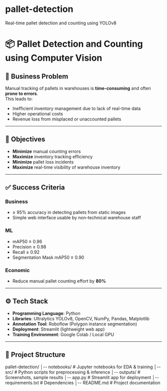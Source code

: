 # pallet-detection
Real-time pallet detection and counting using YOLOv8
# 📦 Pallet Detection and Counting using Computer Vision

## 📌 Business Problem
Manual tracking of pallets in warehouses is **time-consuming** and often **prone to errors**.  
This leads to:
- Inefficient inventory management due to lack of real-time data
- Higher operational costs
- Revenue loss from misplaced or unaccounted pallets  

---

## 🎯 Objectives
- **Minimize** manual counting errors  
- **Maximize** inventory tracking efficiency  
- **Minimize** pallet loss incidents  
- **Maximize** real-time visibility of warehouse inventory  

---

## ✅ Success Criteria
### Business
- ≥ 95% accuracy in detecting pallets from static images  
- Simple web interface usable by non-technical warehouse staff  

### ML
- mAP50 ≥ 0.96  
- Precision ≥ 0.98  
- Recall ≥ 0.92  
- Segmentation Mask mAP50 ≥ 0.90  

### Economic
- Reduce manual pallet counting effort by **80%**  

---

## ⚙️ Tech Stack
- **Programming Language**: Python  
- **Libraries**: Ultralytics YOLOv8, OpenCV, NumPy, Pandas, Matplotlib  
- **Annotation Tool**: Roboflow (Polygon instance segmentation)  
- **Deployment**: Streamlit (lightweight web app)  
- **Training Environment**: Google Colab / Local GPU  

---

## 📂 Project Structure
pallet-detection/
│-- notebooks/ # Jupyter notebooks for EDA & training
│-- src/ # Python scripts for preprocessing & inference
│-- outputs/ # Screenshots, sample results
│-- app.py # Streamlit app for deployment
│-- requirements.txt # Dependencies
│-- README.md # Project documentation
